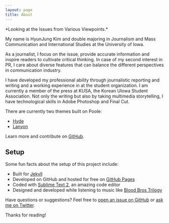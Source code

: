 ```yaml
---
layout: page
title: About
---
```


<p class="message">
  *Looking at the Issues from Various Viewpoints.*
</p>

My name is HyunJung Kim and double majoring in Journalism and Mass Communication and International Studies at the University of Iowa.

As a journalist, I focus on the issue, provide accurate information and inspire readers to cultivate critical thinking. In case of my second interest in PR, I care about diverse features that can balance the different perspectives in communication industry.

I have developed my professional ability through journalistic reporting and writing and a working experience in at the student organization. I am currently a member of the press at KUSA, the Korean UIowa Student Association. Not only the writing but also by taking multimedia storytelling, I have technological skills in Adobe Photoshop and Final Cut. 

There are currently two themes built on Poole:

* [Hyde](http://hyde.getpoole.com)
* [Lanyon](http://lanyon.getpoole.com)

Learn more and contribute on [GitHub](https://github.com/poole).

## Setup

Some fun facts about the setup of this project include:

* Built for [Jekyll](http://jekyllrb.com)
* Developed on GitHub and hosted for free on [GitHub Pages](https://pages.github.com)
* Coded with [Sublime Text 2](http://sublimetext.com), an amazing code editor
* Designed and developed while listening to music like [Blood Bros Trilogy](https://soundcloud.com/maddecent/sets/blood-bros-series)

Have questions or suggestions? Feel free to [open an issue on GitHub](https://github.com/poole/issues/new) or [ask me on Twitter](https://twitter.com/mdo).

Thanks for reading!
